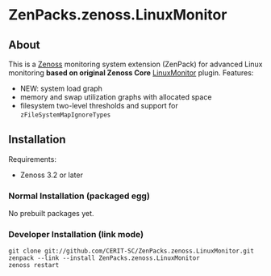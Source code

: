 # ZenPacks.zenoss.LinuxMonitor

## About

This is a [Zenoss](http://www.zenoss.com) monitoring system extension (ZenPack)
for advanced Linux monitoring **based on original Zenoss Core**
[LinuxMonitor](https://github.com/zenoss/ZenPacks.zenoss.LinuxMonitor) plugin.
Features:

* NEW: system load graph
* memory and swap utilization graphs with allocated space
* filesystem two-level thresholds and support for `zFileSystemMapIgnoreTypes`

## Installation

Requirements:

* Zenoss 3.2 or later

### Normal Installation (packaged egg)

No prebuilt packages yet.

### Developer Installation (link mode)

    git clone git://github.com/CERIT-SC/ZenPacks.zenoss.LinuxMonitor.git
    zenpack --link --install ZenPacks.zenoss.LinuxMonitor
    zenoss restart
